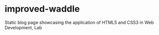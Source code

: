# improved-waddle
Static blog page showcasing the application of HTML5 and CSS3 in Web Development, Lab
